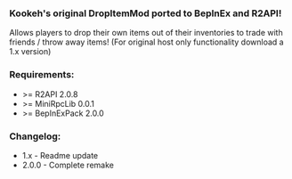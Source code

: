 ### Kookeh's original DropItemMod ported to BepInEx and R2API!

Allows players to drop their own items out of their inventories to trade with friends / throw away items!
(For original host only functionality download a 1.x version)

### Requirements:

- \>= R2API 2.0.8
- \>= MiniRpcLib 0.0.1
- \>= BepInExPack 2.0.0

### Changelog:
- 1.x - Readme update
- 2.0.0 - Complete remake
